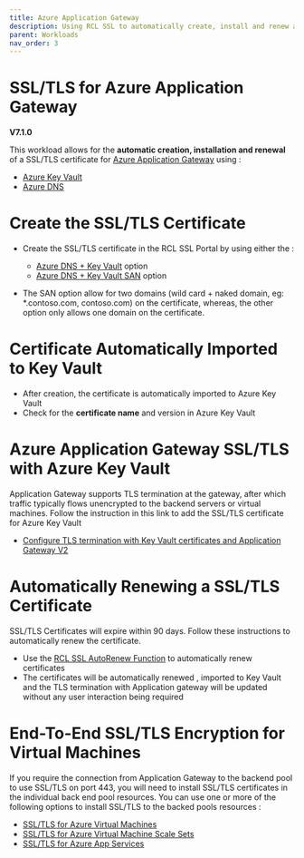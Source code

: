 ```yaml
---
title: Azure Application Gateway
description: Using RCL SSL to automatically create, install and renew a SSL/TLS certificates in an Azure Application Gateway
parent: Workloads
nav_order: 3
---
```


# SSL/TLS for Azure Application Gateway

**V7.1.0**

This workload allows for the **automatic creation, installation and renewal** of a SSL/TLS certificate for [Azure Application Gateway](https://learn.microsoft.com/en-us/azure/application-gateway/overview) using :

- [Azure Key Vault](https://docs.microsoft.com/en-us/azure/key-vault/certificates/about-certificates) 
- [Azure DNS](https://docs.microsoft.com/en-us/azure/dns/) 

# Create the SSL/TLS Certificate

- Create the SSL/TLS certificate in the RCL SSL Portal by using either the :
    - [Azure DNS + Key Vault](../portal/azure-keyvault.md) option
    - [Azure DNS + Key Vault SAN](../portal/azure-keyvault-san.md) option

- The SAN option allow for two domains (wild card + naked domain, eg: *.contoso.com, contoso.com) on the certificate, whereas, the other option only allows one domain on the certificate.

# Certificate Automatically Imported to Key Vault

- After creation, the certificate is automatically imported to Azure Key Vault
- Check for the **certificate name** and version in Azure Key Vault



# Azure Application Gateway SSL/TLS with Azure Key Vault

Application Gateway supports TLS termination at the gateway, after which traffic typically flows unencrypted to the backend servers or virtual machines. Follow the instruction in this link to add the SSL/TLS certificate for Azure Key Vault

- [Configure TLS termination with Key Vault certificates and Application Gateway V2](https://docs.microsoft.com/en-us/azure/application-gateway/configure-key-vault-portal)

# Automatically Renewing a SSL/TLS Certificate

SSL/TLS Certificates will expire within 90 days. Follow these instructions to automatically renew the certificate.

- Use the [RCL SSL AutoRenew Function](../autorenew/introduction.md) to automatically renew certificates
- The certificates will be automatically renewed , imported to Key Vault and the TLS termination with Application gateway will be updated without any user interaction being required

# End-To-End SSL/TLS Encryption for Virtual Machines

If you require the connection from Application Gateway to the backend pool to use SSL/TLS on port 443, you will need to install SSL/TLS certificates in the individual back end pool resources. You can use one or more of the following options to install SSL/TLS to the backed pools resources :  

- [SSL/TLS for Azure Virtual Machines](./vm.md)
- [SSL/TLS for Azure Virtual Machine Scale Sets](./vmss.md#end-to-end-ssltls-encryption)
- [SSL/TLS for Azure App Services](./app-service.md)

